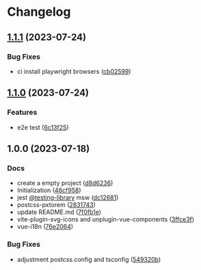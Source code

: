 # Changelog

## [1.1.1](https://github.com/tzuyi0817/coding-standards/compare/v1.1.0...v1.1.1) (2023-07-24)


### Bug Fixes

* ci  install playwright browsers ([cb02599](https://github.com/tzuyi0817/coding-standards/commit/cb0259948692edd33120e303b8001da6e79e0783))

## [1.1.0](https://github.com/tzuyi0817/coding-standards/compare/v1.0.0...v1.1.0) (2023-07-24)


### Features

* e2e test ([6c13f25](https://github.com/tzuyi0817/coding-standards/commit/6c13f2542cb123c2e07a209ffc88b3cb63cd5ba1))

## 1.0.0 (2023-07-18)


### Docs

* create a empty project ([d8d6236](https://github.com/tzuyi0817/coding-standards/commit/d8d6236941ed5476a00e5b7656994dfbda11b8ab))
* Initialization ([46cf958](https://github.com/tzuyi0817/coding-standards/commit/46cf9586648a7b184fc1ab40d551323010f54eda))
* jest [@testing-library](https://github.com/testing-library) msw ([dc12681](https://github.com/tzuyi0817/coding-standards/commit/dc12681bff4e300c088476ad1a271d8420eb849d))
* postcss-pxtorem ([2831743](https://github.com/tzuyi0817/coding-standards/commit/283174301523ac7f874a184d02dc4fe9e7fadb86))
* update README.md ([7f0fb1e](https://github.com/tzuyi0817/coding-standards/commit/7f0fb1e89d1ecf08073a6711de415d0b2bbeea2a))
* vite-plugin-svg-icons and unplugin-vue-components ([3ffce3f](https://github.com/tzuyi0817/coding-standards/commit/3ffce3f6585116937a93b6a5b809f1e0d9abf8b7))
* vue-i18n ([76e2064](https://github.com/tzuyi0817/coding-standards/commit/76e206486033d99834105dc8220ba3dedcf9fbce))


### Bug Fixes

* adjustment postcss.config and tsconfig ([549320b](https://github.com/tzuyi0817/coding-standards/commit/549320beade84bf3a0ebe371cab84278ff2f3396))
